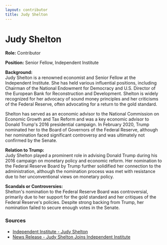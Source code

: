 ```yaml
---
layout: contributor  
title: Judy Shelton
---
```


# Judy Shelton

**Role:** Contributor

**Position:** Senior Fellow, Independent Institute

**Background:**  
Judy Shelton is a renowned economist and Senior Fellow at the Independent Institute. She has held various influential positions, including Chairman of the National Endowment for Democracy and U.S. Director of the European Bank for Reconstruction and Development. Shelton is widely recognized for her advocacy of sound money principles and her criticisms of the Federal Reserve, often advocating for a return to the gold standard.

Shelton has served as an economic advisor to the National Commission on Economic Growth and Tax Reform and was a key economic advisor to Donald Trump's 2016 presidential campaign. In February 2020, Trump nominated her to the Board of Governors of the Federal Reserve, although her nomination faced significant controversy and was ultimately not confirmed by the Senate.

**Relation to Trump:**  
Judy Shelton played a prominent role in advising Donald Trump during his 2016 campaign on monetary policy and economic reform. Her nomination to the Federal Reserve Board by Trump further solidified her connection to the administration, although the nomination process was met with resistance due to her unconventional views on monetary policy.

**Scandals or Controversies:**  
Shelton's nomination to the Federal Reserve Board was controversial, primarily due to her support for the gold standard and her critiques of the Federal Reserve's policies. Despite strong backing from Trump, her nomination failed to secure enough votes in the Senate.

### Sources
- [Independent Institute - Judy Shelton](https://www.independent.org/aboutus/person_detail.asp?id=4167)
- [News Release - Judy Shelton Joins Independent Institute](https://www.independent.org/news/news_detail.asp?newsID=2281)
